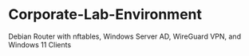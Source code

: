 # Corporate-Lab-Environment
Debian Router with nftables, Windows Server AD, WireGuard VPN, and Windows 11 Clients

